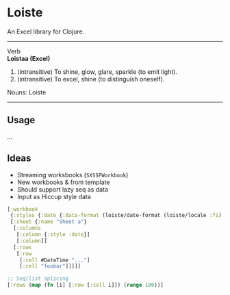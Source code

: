 # Loiste

An Excel library for Clojure.

---

Verb<br/>
**Loistaa (Excel)**

1. (intransitive) To shine, glow, glare, sparkle (to emit light).
2. (intransitive) To excel, shine (to distinguish oneself).

Nouns: Loiste

---

## Usage

...

## Ideas

- Streaming worksbooks (`SXSSFWorkbook`)
- New workbooks & from template
- Should support lazy seq as data
- Input as Hiccup style data

```clj
[:workbook
 {:styles {:date {:data-format (loiste/date-format (loiste/locale :fi) "dd.MM.yyyy HH:mm")}}}
 [:sheet {:name "Sheet a"}
  [:columns
   [:column {:style :date}]
   [:column]]
  [:rows
   [:row
    [:cell #DateTime "..."]
    [:cell "foobar"]]]]]

;; Seq/list splicing
[:rows (map (fn [i] [:row [:cell i]]) (range 100))]
```
